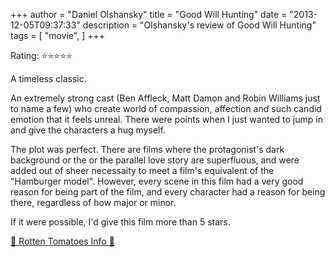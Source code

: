 +++
author = "Daniel Olshansky"
title = "Good Will Hunting"
date = "2013-12-05T09:37:33"
description = "Olshansky's review of Good Will Hunting"
tags = [
    "movie",
]
+++

Rating: ⭐⭐⭐⭐⭐

A timeless classic.

An extremely strong cast (Ben Affleck, Matt Damon and Robin Williams just to name a few) who create world of compassion, affection and such candid emotion that it feels unreal. There were points when I just wanted to jump in and give the characters a hug myself.

The plot was perfect. There are films where the protagonist's dark background or the or the parallel love story are superfluous, and were added out of sheer necessaity to meet a film's equivalent of the "Hamburger model". However, every scene in this film had a very good reason for being part of the film, and every character had a reason for being there, regardless of how major or minor.

If it were possible, I'd give this film more than 5 stars.

[🍅 Rotten Tomatoes Info 🍅](https://www.rottentomatoes.com//m/good_will_hunting)